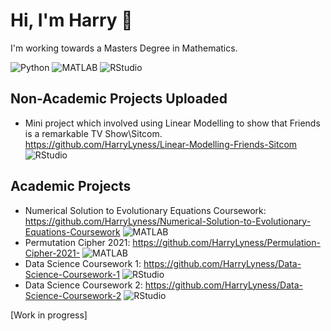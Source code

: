 # Hi, I'm Harry 👋 

I'm working towards a Masters Degree in Mathematics. 

![Python](https://img.shields.io/static/v1?logo=python&label=&message=Python&color=36465D&logoColor=AAA&style=flat-square&link=)
![MATLAB](https://img.shields.io/static/v1?logo=MATLAB&label=&message=MATLAB&color=36465D&logoColor=AAA&style=flat-square&link=)
![RStudio](https://img.shields.io/static/v1?logo=R&label=&message=R&color=36465D&logoColor=AAA&style=flat-square&link=)

## Non-Academic Projects Uploaded 

 - Mini project which involved using Linear Modelling to show that Friends is a remarkable TV Show\Sitcom. 
 https://github.com/HarryLyness/Linear-Modelling-Friends-Sitcom ![RStudio](https://img.shields.io/static/v1?logo=R&label=&message=R&color=36465D&logoColor=AAA&style=flat-square&link=)

## Academic Projects
- Numerical Solution to Evolutionary Equations Coursework: https://github.com/HarryLyness/Numerical-Solution-to-Evolutionary-Equations-Coursework ![MATLAB](https://img.shields.io/static/v1?logo=MATLAB&label=&message=MATLAB&color=36465D&logoColor=AAA&style=flat-square&link=)
- Permutation Cipher 2021: https://github.com/HarryLyness/Permulation-Cipher-2021- ![MATLAB](https://img.shields.io/static/v1?logo=MATLAB&label=&message=MATLAB&color=36465D&logoColor=AAA&style=flat-square&link=)
- Data Science Coursework 1: https://github.com/HarryLyness/Data-Science-Coursework-1 ![RStudio](https://img.shields.io/static/v1?logo=R&label=&message=R&color=36465D&logoColor=AAA&style=flat-square&link=)
- Data Science Coursework 2: https://github.com/HarryLyness/Data-Science-Coursework-2 ![RStudio](https://img.shields.io/static/v1?logo=R&label=&message=R&color=36465D&logoColor=AAA&style=flat-square&link=)

[Work in progress]

<!--
**HarryLyness/HarryLyness** is a ✨ _special_ ✨ repository because its `README.md` (this file) appears on your GitHub profile.

Here are some ideas to get you started:

- 🔭 I’m currently working on ...
- 🌱 I’m currently learning ...
- 👯 I’m looking to collaborate on ...
- 🤔 I’m looking for help with ...
- 💬 Ask me about ...
- 📫 How to reach me: ...
- 😄 Pronouns: ...
- ⚡ Fun fact: ...
-->
